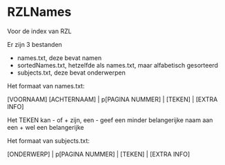 # RZLNames
Voor de index van RZL

Er zijn 3 bestanden
 - names.txt, deze bevat namen
 - sortedNames.txt, hetzelfde als names.txt, maar alfabetisch gesorteerd
 - subjects.txt, deze bevat onderwerpen

Het formaat van names.txt:
 
[VOORNAAM] [ACHTERNAAM] | p[PAGINA NUMMER] | [TEKEN] | [EXTRA INFO]

Het TEKEN kan - of + zijn, een - geef een minder belangerijke naam aan een + wel een belangerijke

Het formaat van subjects.txt:
 
[ONDERWERP] | p[PAGINA NUMMER] | [TEKEN] | [EXTRA INFO]


